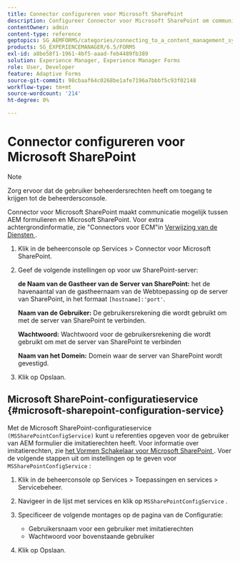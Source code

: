 ```yaml
---
title: Connector configureren voor Microsoft SharePoint
description: Configureer Connector voor Microsoft SharePoint om communicatie tussen AEM formulieren en Microsoft SharePoint mogelijk te maken.
contentOwner: admin
content-type: reference
geptopics: SG_AEMFORMS/categories/connecting_to_a_content_management_system
products: SG_EXPERIENCEMANAGER/6.5/FORMS
exl-id: a8be58f1-1961-4bf5-aaad-feb4489fb389
solution: Experience Manager, Experience Manager Forms
role: User, Developer
feature: Adaptive Forms
source-git-commit: 98cbaaf64c0268be1afe7196a7bbbf5c93f02148
workflow-type: tm+mt
source-wordcount: '214'
ht-degree: 0%

---
```



# Connector configureren voor Microsoft SharePoint

>[!NOTE]
> 
> Zorg ervoor dat de gebruiker beheerdersrechten heeft om toegang te krijgen tot de beheerdersconsole.

Connector voor Microsoft SharePoint maakt communicatie mogelijk tussen AEM formulieren en Microsoft SharePoint. Voor extra achtergrondinformatie, zie &quot;Connectors voor ECM&quot;in [ Verwijzing van de Diensten ](https://www.adobe.com/go/learn_aemforms_services_63).

1. Klik in de beheerconsole op Services > Connector voor Microsoft SharePoint.
2. Geef de volgende instellingen op voor uw SharePoint-server:

   **de Naam van de Gastheer van de Server van SharePoint:** het de havenaantal van de gastheernaam van de Webtoepassing op de server van SharePoint, in het formaat `[hostname]:'port'`.

   **Naam van de Gebruiker:** De gebruikersrekening die wordt gebruikt om met de server van SharePoint te verbinden.

   **Wachtwoord:** Wachtwoord voor de gebruikersrekening die wordt gebruikt om met de server van SharePoint te verbinden

   **Naam van het Domein:** Domein waar de server van SharePoint wordt gevestigd.

3. Klik op Opslaan.

## Microsoft SharePoint-configuratieservice {#microsoft-sharepoint-configuration-service}

Met de Microsoft SharePoint-configuratieservice `(MSSharePointConfigService)` kunt u referenties opgeven voor de gebruiker van AEM formulier die imitatierechten heeft. Voor informatie over imitatierechten, zie [ het Vormen Schakelaar voor Microsoft SharePoint ](https://help.adobe.com/en_US/AEMForms/6.1/SharePointConfig/index.html). Voer de volgende stappen uit om instellingen op te geven voor `MSSharePointConfigService` :

1. Klik in de beheerconsole op Services > Toepassingen en services > Servicebeheer.
1. Navigeer in de lijst met services en klik op `MSSharePointConfigService` .
1. Specificeer de volgende montages op de pagina van de Configuratie:

   * Gebruikersnaam voor een gebruiker met imitatierechten
   * Wachtwoord voor bovenstaande gebruiker

1. Klik op Opslaan.
